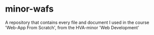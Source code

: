 # minor-wafs
A repository that contains every file and document I used in the course 'Web-App From Scratch', from the HVA-minor 'Web Development'
